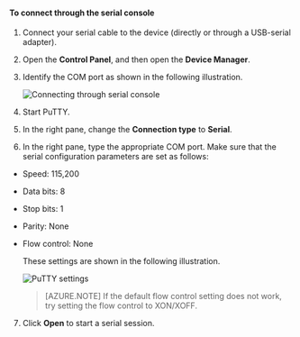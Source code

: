 <!--author=SharS last changed: 9/17/15-->

#### To connect through the serial console

1. Connect your serial cable to the device (directly or through a USB-serial adapter).

2. Open the **Control Panel**, and then open the **Device Manager**.

3. Identify the COM port as shown in the following illustration.

     ![Connecting through serial console](./media/storsimple-use-putty/HCS_ConnectingDeviceS-include.png)

4. Start PuTTY. 

5. In the right pane, change the **Connection type** to **Serial**.

6. In the right pane, type the appropriate COM port. Make sure that the serial configuration parameters are set as follows:
  - Speed: 115,200
  - Data bits: 8
  - Stop bits: 1
  - Parity: None
  - Flow control: None

    These settings are shown in the following illustration.

     ![PuTTY settings](./media/storsimple-use-putty/HCS_PuttyConfig-include.png) 

    > [AZURE.NOTE] If the default flow control setting does not work, try setting the flow control to XON/XOFF.

7. Click **Open** to start a serial session.
 

